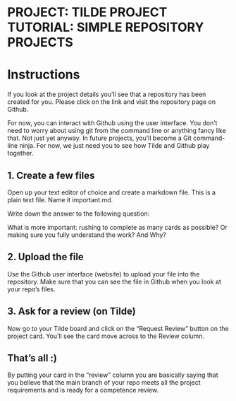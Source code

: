 # PROJECT: TILDE PROJECT TUTORIAL: SIMPLE REPOSITORY PROJECTS

# Instructions

If you look at the project details you’ll see that a repository has been created for you. Please click on the link and visit the repository page on Github.

For now, you can interact with Github using the user interface. You don’t need to worry about using git from the command line or anything fancy like that. Not just yet anyway. In future projects, you’ll become a Git command-line ninja. For now, we just need you to see how Tilde and Github play together.

## 1. Create a few files

Open up your text editor of choice and create a markdown file. This is a plain text file. Name it important.md.

Write down the answer to the following question:

What is more important: rushing to complete as many cards as possible? Or making sure you fully understand the work? And Why?

## 2. Upload the file

Use the Github user interface (website) to upload your file into the repository. Make sure that you can see the file in Github when you look at your repo’s files.

## 3. Ask for a review (on Tilde)
Now go to your Tilde board and click on the “Request Review” button on the project card. You’ll see the card move across to the Review column.

## That’s all :)
By putting your card in the “review” column you are basically saying that you believe that the main branch of your repo meets all the project requirements and is ready for a competence review.
